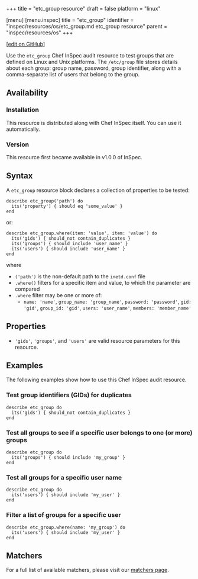 +++
title = "etc_group resource"
draft = false
platform = "linux"

[menu]
  [menu.inspec]
    title = "etc_group"
    identifier = "inspec/resources/os/etc_group.md etc_group resource"
    parent = "inspec/resources/os"
+++

[\[edit on GitHub\]](https://github.com/inspec/inspec/blob/master/docs-chef-io/content/inspec/resources/etc_group.md)

Use the `etc_group` Chef InSpec audit resource to test groups that are defined on Linux and Unix platforms. The `/etc/group` file stores details about each group: group name, password, group identifier, along with a comma-separate list of users that belong to the group.

## Availability

### Installation

This resource is distributed along with Chef InSpec itself. You can use it automatically.

### Version

This resource first became available in v1.0.0 of InSpec.

## Syntax

A `etc_group` resource block declares a collection of properties to be tested:

    describe etc_group('path') do
      its('property') { should eq 'some_value' }
    end

or:

    describe etc_group.where(item: 'value', item: 'value') do
      its('gids') { should_not contain_duplicates }
      its('groups') { should include 'user_name' }
      its('users') { should include 'user_name' }
    end

where

- `('path')` is the non-default path to the `inetd.conf` file
- `.where()` filters for a specific item and value, to which the parameter are compared
- `.where` filter may be one or more of:
  - `name: 'name'`, `group_name: 'group_name'`, `password: 'password'`, `gid: 'gid'`, `group_id: 'gid'`, `users: 'user_name'`, `members: 'member_name'`

## Properties

- `'gids'`, `'groups'`, and `'users'` are valid resource parameters for this resource.

## Examples

The following examples show how to use this Chef InSpec audit resource.

### Test group identifiers (GIDs) for duplicates

    describe etc_group do
      its('gids') { should_not contain_duplicates }
    end

### Test all groups to see if a specific user belongs to one (or more) groups

    describe etc_group do
      its('groups') { should include 'my_group' }
    end

### Test all groups for a specific user name

    describe etc_group do
      its('users') { should include 'my_user' }
    end

### Filter a list of groups for a specific user

    describe etc_group.where(name: 'my_group') do
      its('users') { should include 'my_user' }
    end

## Matchers

For a full list of available matchers, please visit our [matchers page](/inspec/matchers/).
